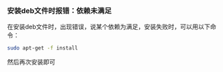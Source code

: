 ### 安装deb文件时报错：依赖未满足

在安装deb文件时，出现错误，说某个依赖为满足，安装失败时，可以用以下命令：

```sh
sudo apt-get -f install
```

然后再次安装即可